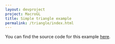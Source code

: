 ```yaml
---
layout: devproject
project: MacroGL
title: Simple triangle example
permalink: /triangle/index.html
---
```



You can find the source code for this example [here](https://github.com/storm-enroute/macrogl/tree/master/src/test/scala/org/macrogl/examples/SingleTriangle.scala).
